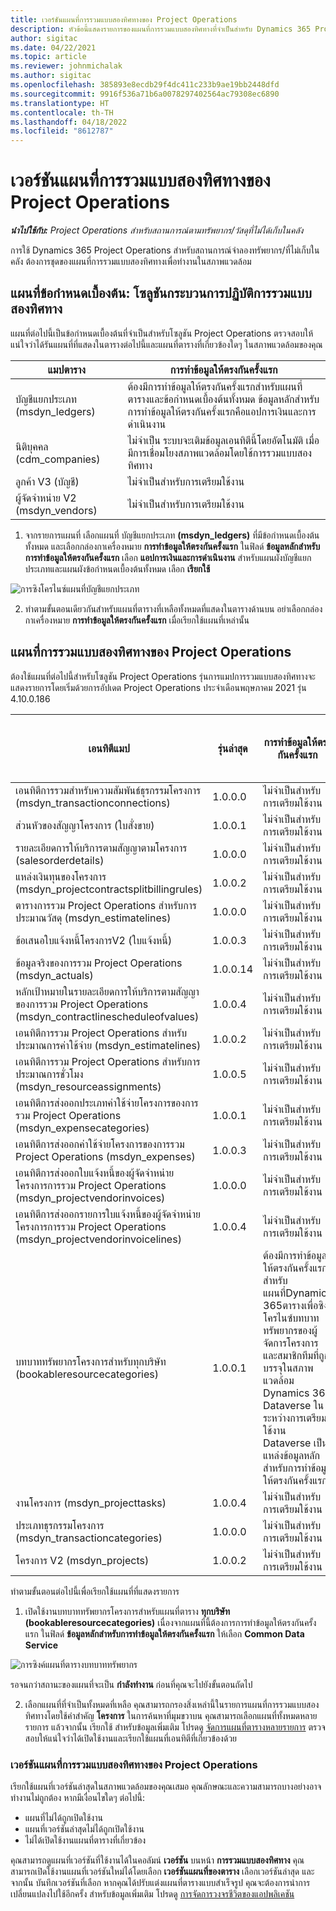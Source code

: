 ```yaml
---
title: เวอร์ชันแผนที่การรวมแบบสองทิศทางของ Project Operations
description: หัวข้อนี้แสดงรายการของแผนที่การรวมแบบสองทิศทางที่จำเป็นสำหรับ Dynamics 365 Project Operations
author: sigitac
ms.date: 04/22/2021
ms.topic: article
ms.reviewer: johnmichalak
ms.author: sigitac
ms.openlocfilehash: 385893e8ecdb29f4dc411c233b9ae19bb2448dfd
ms.sourcegitcommit: 9916f536a71b6a0078297402564ac79308ec6890
ms.translationtype: HT
ms.contentlocale: th-TH
ms.lasthandoff: 04/18/2022
ms.locfileid: "8612787"
---
```

# <a name="project-operations-dual-write-map-versions"></a>เวอร์ชันแผนที่การรวมแบบสองทิศทางของ Project Operations

_**นำไปใช้กับ:** Project Operations สำหรับสถานการณ์ตามทรัพยากร/วัสดุที่ไม่ได้เก็บในคลัง_

การใช้ Dynamics 365 Project Operations สำหรับสถานการณ์จำลองทรัพยากร/ที่ไม่เก็บในคลัง ต้องการชุดของแผนที่การรวมแบบสองทิศทางเพื่อทำงานในสภาพแวดล้อม 

## <a name="prerequisite-maps-dual-write-orchestration-solution"></a>แผนที่ข้อกำหนดเบื้องต้น: โซลูชันกระบวนการปฏิบัติการรวมแบบสองทิศทาง

แผนที่ต่อไปนี้เป็นข้อกำหนดเบื้องต้นที่จำเป็นสำหรับโซลูชัน Project Operations ตรวจสอบให้แน่ใจว่าได้รันแผนที่ที่แสดงในตารางต่อไปนี้และแผนที่ตารางที่เกี่ยวข้องใดๆ ในสภาพแวดล้อมของคุณ

| แมปตาราง | การทำข้อมูลให้ตรงกันครั้งแรก |
| --- | --- |
| บัญชีแยกประเภท (msdyn_ledgers) | ต้องมีการทำข้อมูลให้ตรงกันครั้งแรกสำหรับแผนที่ตารางและข้อกำหนดเบื้องต้นทั้งหมด ข้อมูลหลักสำหรับการทำข้อมูลให้ตรงกันครั้งแรกคือแอปการเงินและการดำเนินงาน |
| นิติบุคคล (cdm_companies) | ไม่จําเป็น ระบบจะเติมข้อมูลเอนทิตีนี้โดยอัตโนมัติ เมื่อมีการเชื่อมโยงสภาพแวดล้อมโดยใช้การรวมแบบสองทิศทาง |
| ลูกค้า V3 (บัญชี) | ไม่จำเป็นสำหรับการเตรียมใช้งาน |
| ผู้จัดจำหน่าย V2 (msdyn_vendors) | ไม่จำเป็นสำหรับการเตรียมใช้งาน |

1. จากรายการแผนที่ เลือกแผนที่ บัญชีแยกประเภท **(msdyn\_ledgers)** ที่มีข้อกำหนดเบื้องต้นทั้งหมด และเลือกกล่องกาเครื่องหมาย **การทำข้อมูลให้ตรงกันครั้งแรก** ในฟิลด์ **ข้อมูลหลักสำหรับการทำข้อมูลให้ตรงกันครั้งแรก** เลือก **แอปการเงินและการดำเนินงาน** สำหรับแผนผังบัญชีแยกประเภทและแผนผังข้อกำหนดเบื้องต้นทั้งหมด เลือก **เรียกใช้**

![การซิงโครไนซ์แผนที่บัญชีแยกประเภท](media/DW6.png)

2. ทำตามขั้นตอนเดียวกันสำหรับแผนที่ตารางที่เหลือทั้งหมดที่แสดงในตารางด้านบน อย่าเลือกกล่องกาเครื่องหมาย **การทำข้อมูลให้ตรงกันครั้งแรก** เมื่อเรียกใช้แผนที่เหล่านั้น

## <a name="project-operations-dual-write-maps"></a>แผนที่การรวมแบบสองทิศทางของ Project Operations

ต้องใช้แผนที่ต่อไปนี้สำหรับโซลูชัน Project Operations รุ่นการแมปการรวมแบบสองทิศทางจะแสดงรายการโดยเริ่มด้วยการอัปเดต Project Operations ประจำเดือนพฤษภาคม 2021 รุ่น 4.10.0.186

| เอนทิตีแมป | รุ่นล่าสุด | การทำข้อมูลให้ตรงกันครั้งแรก | เวอร์ชัน Dynamics 365 Finance ที่ต้องการ |
| --- | --- | --- | --- |
| เอนทิตีการรวมสำหรับความสัมพันธ์ธุรกรรมโครงการ (msdyn\_transactionconnections) | 1.0.0.0 | ไม่จำเป็นสำหรับการเตรียมใช้งาน ||
| ส่วนหัวของสัญญาโครงการ (ใบสั่งขาย) | 1.0.0.1 | ไม่จำเป็นสำหรับการเตรียมใช้งาน ||
| รายละเอียดการให้บริการตามสัญญาตามโครงการ (salesorderdetails) | 1.0.0.0 | ไม่จำเป็นสำหรับการเตรียมใช้งาน ||
| แหล่งเงินทุนของโครงการ (msdyn_projectcontractsplitbillingrules) | 1.0.0.2 | ไม่จำเป็นสำหรับการเตรียมใช้งาน ||
| ตารางการรวม Project Operations สำหรับการประมาณวัสดุ (msdyn\_estimatelines) | 1.0.0.0 | ไม่จำเป็นสำหรับการเตรียมใช้งาน ||
| ข้อเสนอใบแจ้งหนี้โครงการV2 (ใบแจ้งหนี้) | 1.0.0.3 | ไม่จำเป็นสำหรับการเตรียมใช้งาน ||
| ข้อมูลจริงของการรวม Project Operations (msdyn_actuals) | 1.0.0.14 | ไม่จำเป็นสำหรับการเตรียมใช้งาน ||
| หลักเป้าหมายในรายละเอียดการให้บริการตามสัญญาของการรวม Project Operations (msdyn_contractlinescheduleofvalues) | 1.0.0.4 | ไม่จำเป็นสำหรับการเตรียมใช้งาน ||
| เอนทิตีการรวม Project Operations สำหรับประมาณการค่าใช้จ่าย (msdyn_estimatelines) | 1.0.0.2 | ไม่จำเป็นสำหรับการเตรียมใช้งาน ||
| เอนทิตีการรวม Project Operations สำหรับการประมาณการชั่วโมง (msdyn_resourceassignments) | 1.0.0.5 | ไม่จำเป็นสำหรับการเตรียมใช้งาน ||
| เอนทิตีการส่งออกประเภทค่าใช้จ่ายโครงการของการรวม Project Operations (msdyn_expensecategories) | 1.0.0.1 | ไม่จำเป็นสำหรับการเตรียมใช้งาน ||
| เอนทิตีการส่งออกค่าใช้จ่ายโครงการของการรวม Project Operations (msdyn_expenses) | 1.0.0.3 | ไม่จำเป็นสำหรับการเตรียมใช้งาน ||
| เอนทิตีการส่งออกใบแจ้งหนี้ของผู้จัดจำหน่ายโครงการการรวม Project Operations (msdyn_projectvendorinvoices) | 1.0.0.0 | ไม่จำเป็นสำหรับการเตรียมใช้งาน ||
| เอนทิตีการส่งออกรายการใบแจ้งหนี้ของผู้จัดจำหน่ายโครงการการรวม Project Operations (msdyn_projectvendorinvoicelines) | 1.0.0.4 | ไม่จำเป็นสำหรับการเตรียมใช้งาน | 10.0.26 หรือรุ่นที่ใหม่กว่า |
| บทบาททรัพยากรโครงการสำหรับทุกบริษัท (bookableresourcecategories) | 1.0.0.1 | ต้องมีการทำข้อมูลให้ตรงกันครั้งแรกสำหรับแผนที่Dynamics 365ตารางเพื่อซิงโครไนซ์บทบาททรัพยากรของผู้จัดการโครงการและสมาชิกทีมที่ถูกบรรจุในสภาพแวดล้อม Dynamics 365 Dataverse ในระหว่างการเตรียมใช้งาน Dataverse เป็นแหล่งข้อมูลหลักสำหรับการทำข้อมูลให้ตรงกันครั้งแรก ||
| งานโครงการ (msdyn_projecttasks) | 1.0.0.4 | ไม่จำเป็นสำหรับการเตรียมใช้งาน ||
| ประเภทธุรกรรมโครงการ (msdyn_transactioncategories) | 1.0.0.0 | ไม่จำเป็นสำหรับการเตรียมใช้งาน ||
| โครงการ V2 (msdyn_projects) | 1.0.0.2 | ไม่จำเป็นสำหรับการเตรียมใช้งาน ||

ทำตามขั้นตอนต่อไปนี้เพื่อเรียกใช้แผนที่ที่แสดงรายการ

1. เปิดใช้งานบทบาททรัพยากรโครงการสำหรับแผนที่ตาราง **ทุกบริษัท (bookableresourcecategories)** เนื่องจากแผนที่นี้ต้องการการทำข้อมูลให้ตรงกันครั้งแรก ในฟิลด์ **ข้อมูลหลักสำหรับการทำข้อมูลให้ตรงกันครั้งแรก** ให้เลือก **Common Data Service** 

 ![การซิงค์แผนที่ตารางบทบาททรัพยากร](media/6ResourceInitialSync.jpg)

 รอจนกว่าสถานะของแผนที่จะเป็น **กำลังทำงาน** ก่อนที่คุณจะไปยังขั้นตอนถัดไป

2. เลือกแผนที่ที่จำเป็นทั้งหมดที่เหลือ คุณสามารถกรองสิ่งเหล่านี้ในรายการแผนที่การรวมแบบสองทิศทางโดยใช้คำสำคัญ **โครงการ** ในการค้นหาที่มุมขวาบน คุณสามารถเลือกแผนที่ทั้งหมดหลายรายการ แล้วจากนั้น เรียกใช้ สำหรับข้อมูลเพิ่มเติม โปรดดู [จัดการแผนที่ตารางหลายรายการ](/dynamics365/fin-ops-core/dev-itpro/data-entities/dual-write/multiple-entity-maps) ตรวจสอบให้แน่ใจว่าได้เปิดใช้งานและเรียกใช้แผนที่เอนทิตีที่เกี่ยวข้องด้วย

### <a name="project-operations-dual-write-map-versions"></a>เวอร์ชันแผนที่การรวมแบบสองทิศทางของ Project Operations

เรียกใช้แผนที่เวอร์ชันล่าสุดในสภาพแวดล้อมของคุณเสมอ คุณลักษณะและความสามารถบางอย่างอาจทำงานไม่ถูกต้อง หากมีเงื่อนไขใดๆ ต่อไปนี้:

- แผนที่ไม่ได้ถูกเปิดใช้งาน
- แผนที่เวอร์ชันล่าสุดไม่ได้ถูกเปิดใช้งาน 
- ไม่ได้เปิดใช้งานแผนที่ตารางที่เกี่ยวข้อง

คุณสามารถดูแผนที่เวอร์ชันที่ใช้งานได้ในคอลัมน์ **เวอร์ชัน** บนหน้า **การรวมแบบสองทิศทาง** คุณสามารถเปิดใช้งานแผนที่เวอร์ชันใหม่ได้โดยเลือก **เวอร์ชันแผนที่ของตาราง** เลือกเวอร์ชันล่าสุด และจากนั้น บันทึกเวอร์ชันที่เลือก หากคุณได้ปรับแต่งแผนที่ตารางแบบสำเร็จรูป คุณจะต้องการนำการเปลี่ยนแปลงไปใช้อีกครั้ง สำหรับข้อมูลเพิ่มเติม โปรดดู [การจัดการวงจรชีวิตของแอปพลิเคชัน](/dynamics365/fin-ops-core/dev-itpro/data-entities/dual-write/app-lifecycle-management)

